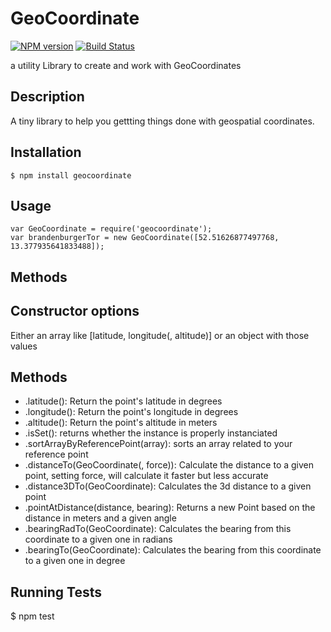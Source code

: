 GeoCoordinate
=============

[![NPM version](https://badge.fury.io/js/GeoCoordinate.svg)](http://badge.fury.io/js/GeoCoordinate)  [![Build Status](https://travis-ci.org/ckaatz-nokia/GeoCoordinate.svg?branch=master)](https://travis-ci.org/ckaatz-nokia/GeoCoordinate)

a utility Library to create and work with GeoCoordinates

Description
-----------
A tiny library to help you gettting things done with geospatial coordinates.

Installation
------------

    $ npm install geocoordinate

Usage
-----

    var GeoCoordinate = require('geocoordinate');
    var brandenburgerTor = new GeoCoordinate([52.51626877497768, 13.377935641833488]);

Methods
-------

## Constructor options

Either an array like [latitude, longitude(, altitude)] or an object with those values

## Methods

* .latitude(): Return the point's latitude in degrees
* .longitude(): Return the point's longitude in degrees
* .altitude(): Return the point's altitude in meters
* .isSet(): returns whether the instance is properly instanciated
* .sortArrayByReferencePoint(array): sorts an array related to your reference point
* .distanceTo(GeoCoordinate(, force)): Calculate the distance to a given point, setting force, will calculate it faster but less accurate
* .distance3DTo(GeoCoordinate): Calculates the 3d distance to a given point
* .pointAtDistance(distance, bearing): Returns a new Point based on the distance in meters and a given angle
* .bearingRadTo(GeoCoordinate): Calculates the bearing from this coordinate to a given one in radians
* .bearingTo(GeoCoordinate): Calculates the bearing from this coordinate to a given one in degree

Running Tests
-------------

  $ npm test